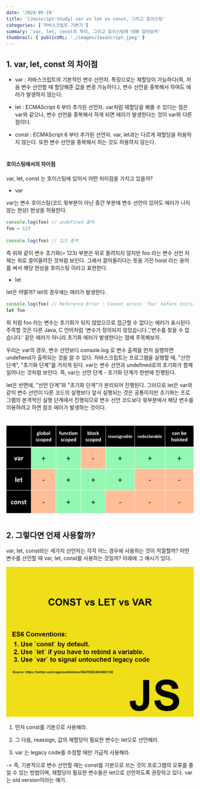 ```yaml
---
date: '2024-05-19'
title: '[Javscript-Study] var vs let vs const, 그리고 호이스팅'
categories: ['자바스크립트 기본기']
summary: 'var, let, const의 차이, 그리고 호이스팅에 대해 알아보자'
thumbnail: { publicURL: './images/JavaScript.jpeg' }
---
```


## 1. var, let, const 의 차이점

- var : 자바스크립트의 기본적인 변수 선언자. 특징으로는 재할당이 가능하다(즉, 처음 변수 선언할 때 할당해준 값을 변경 가능하다.), 변수 선언을 중복해서 하여도 에러가 발생하지 않는다.

- let : ECMAScript 6 부터 추가된 선언자. var처럼 재할당을 해줄 수 있다는 점은 var와 같으나, 변수 선언을 중복해서 하게 되면 에러가 발생한다는 것이 var와 다른 점이다.

- const : ECMAScript 6 부터 추가된 선언자. var, let과는 다르게 재할당을 허용하지 않는다. 또한 변수 선언을 중복해서 하는 것도 허용하지 않는다.

#

#### 호이스팅에서의 차이점

var, let, const 는 호이스팅에 있어서 어떤 차이점을 가지고 있을까?

- var

var는 변수 호이스팅(코드 윗부분이 아닌 중간 부분에 변수 선언이 있어도 에러가 나지 않는 현상) 현상을 허용한다.

```javascript
console.log(foo) // undefined 출력
foo = 123

console.log(foo) // 123 출력
```

즉 위와 같이 변수 초기화(= 123) 부분은 위로 올려지지 않지만 foo 라는 변수 선언 자체는 위로 끌어올려진 것처럼 보인다. 그래서 끌어올리다는 뜻을 가진 hoist 라는 용어를 써서 해당 현상을 호이스팅 이라고 표현한다.

- let

let은 어떨까? let의 경우에는 에러가 발생한다.

```javascript
console.log(foo) // Reference Error : Cannot access 'foo' before initialization
let foo
```

위 처럼 foo 라는 변수는 초기화가 되지 않았으므로 접근할 수 없다는 에러가 표시된다. 주목할 것은 다른 Java, C 언어처럼 '변수가 정의되지 않았습니다.','변수를 찾을 수 없습니다.' 같은 에러가 아니라 초기화 에러가 발생한다는 점에 주목해보자.

우리는 var의 경우, 변수 선언보다 console.log 로 변수 출력을 먼저 실행하면 undefiend가 출력되는 것을 알 수 있다. 자바스크립트는 프로그램을 실행할 때, "선언 단계", "초기화 단계"를 거치게 된다. var는 변수 선언과 undefined로의 초기화가 함께 일어나는 것처럼 보인다. 즉, var는 선언 단계 - 초기화 단계가 한번에 진행된다.

let은 반면에, "선언 단계"와 "초기화 단계"가 분리되어 진행된다. 그러므로 let은 var와 같이 변수 선언이 다른 코드의 실행보다 앞서 실행되는 것은 공통이지만 초기화는 프로그램의 본격적인 실행 단계에서 진행되므로 변수 선언 코드보다 윗부분에서 해당 변수를 이용하려고 하면 참조 에러가 발생하는 것이다.

#

![var, let, const의 차이점을 간략하게 나타낸 테이블](./images/var_let_const.png)

#

## 2. 그렇다면 언제 사용할까?

var, let, const라는 세가지 선언자는 각각 어느 경우에 사용하는 것이 적절할까? 어떤 변수를 선언할 때 var, let, const를 사용하는 것일까? 아래에 그 예시가 있다.

![Javascript 표준 스타일과 Airbnb에서 권장하는 코드컨벤션](./images/ES6_Convention1.png)

1. 먼저 const를 기본으로 사용해라.

2. 그 다음, reassign, 값의 재할당이 필요한 변수는 let으로 선언해라.

3. var 는 legacy code를 수정할 때만 가급적 사용해라.

-> 즉, 기본적으로 변수 선언할 때는 const를 기본으로 쓰는 것이 프로그램의 오류를 줄일 수 있는 방법이며, 재할당이 필요한 변수들은 let으로 선언하도록 권장하고 있다. var 는 old version이라는 얘기.
